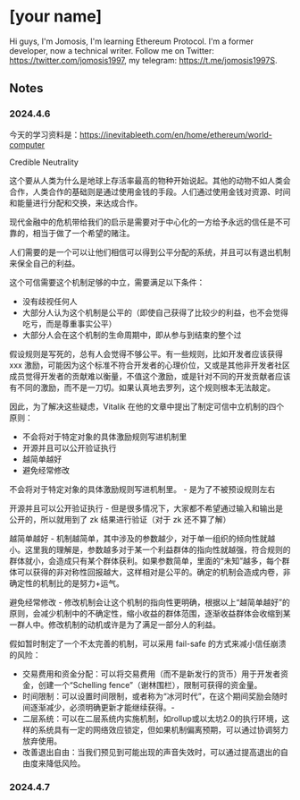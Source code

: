 # [your name]

Hi guys, I'm Jomosis, I'm learning Ethereum Protocol. I'm a former developer, now a technical writer. Follow me on Twitter: <https://twitter.com/jomosis1997>, my telegram: <https://t.me/jomosis1997S>.

## Notes

### 2024.4.6

今天的学习资料是：https://inevitableeth.com/en/home/ethereum/world-computer

Credible Neutrality

这个要从人类为什么是地球上存活率最高的物种开始说起。其他的动物不如人类会合作，人类合作的基础则是通过使用金钱的手段。人们通过使用金钱对资源、时间和能量进行分配和交换，来达成合作。

现代金融中的危机带给我们的启示是需要对于中心化的一方给予永远的信任是不可靠的，相当于做了一个希望的赌注。

人们需要的是一个可以让他们相信可以得到公平分配的系统，并且可以有退出机制来保全自己的利益。

这个可信需要这个机制足够的中立，需要满足以下条件：
- 没有歧视任何人
- 大部分人认为这个机制是公平的（即使自己获得了比较少的利益，也不会觉得吃亏，而是尊重事实公平） 
- 大部分人会在这个机制的生命周期中，即从参与到结束的整个过

假设规则是写死的，总有人会觉得不够公平。有一些规则，比如开发者应该获得 xxx 激励，可能因为这个标准不符合开发者的心理价位，又或是其他非开发者社区成员觉得开发者的贡献难以衡量，不值这个激励，或是针对不同的开发贡献者应该有不同的激励，而不是一刀切。如果认真地去罗列，这个规则根本无法敲定。

因此，为了解决这些疑虑，Vitalik 在他的文章中提出了制定可信中立机制的四个原则：
- 不会将对于特定对象的具体激励规则写进机制里
- 开源并且可以公开验证执行
- 越简单越好
- 避免经常修改

不会将对于特定对象的具体激励规则写进机制里。 - 是为了不被预设规则左右

开源并且可以公开验证执行 - 但是很多情况下，大家都不希望通过输入和输出是公开的，所以就用到了 zk 结果进行验证（对于 zk 还不算了解）

越简单越好 - 机制越简单，其中涉及的参数越少，对于单一组织的倾向性就越小。这里我的理解是，参数越多对于某一个利益群体的指向性就越强，符合规则的群体就小，会造成只有某个群体获利。如果参数简单，里面的“未知”越多，每个群体可以获得的非对称性回报越大，这样相对是公平的。确定的机制会造成内卷，非确定性的机制比的是努力+运气。

避免经常修改 - 修改机制会让这个机制的指向性更明确，根据以上“越简单越好”的原则，会减少机制中的不确定性，缩小收益的群体范围，逐渐收益群体会收缩到某一群人中。修改机制的动机或许是为了满足一部分人的利益。

假如暂时制定了一个不太完善的机制，可以采用 fail-safe 的方式来减小信任崩溃的风险：
- 交易费用和资金分配：可以将交易费用（而不是新发行的货币）用于开发者资金，创建一个“Schelling fence”（谢林围栏），限制可获得的资金量。
- 时间限制：可以设置时间限制，或者称为“冰河时代”，在这个期间奖励会随时间逐渐减少，必须明确更新才能继续获得。-
- 二层系统：可以在二层系统内实施机制，如rollup或以太坊2.0的执行环境，这样的系统具有一定的网络效应锁定，但如果机制偏离预期，可以通过协调努力放弃使用。
- 改善退出自由：当我们预见到可能出现的声音失效时，可以通过提高退出的自由度来降低风险。


### 2024.4.7
